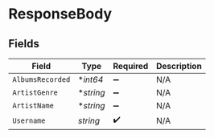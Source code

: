 # ResponseBody


## Fields

| Field              | Type               | Required           | Description        |
| ------------------ | ------------------ | ------------------ | ------------------ |
| `AlbumsRecorded`   | **int64*           | :heavy_minus_sign: | N/A                |
| `ArtistGenre`      | **string*          | :heavy_minus_sign: | N/A                |
| `ArtistName`       | **string*          | :heavy_minus_sign: | N/A                |
| `Username`         | *string*           | :heavy_check_mark: | N/A                |